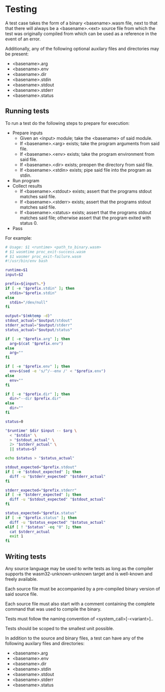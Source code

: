 # Testing

A test case takes the form of a binary \<basename\>.wasm file, next to that that there will always be a \<basename\>.\<ext\> source file from which the test was originally compiled from which can be used as a reference in the event of an error.

Additionally, any of the following optional auxilary files and directories may be present:
- \<basename\>.arg
- \<basename\>.env
- \<basename\>.dir
- \<basename\>.stdin
- \<basename\>.stdout
- \<basename\>.stderr
- \<basename\>.status

## Running tests

To run a test do the following steps to prepare for execution:

- Prepare inputs
  - Given an \<input\> module; take the \<basename\> of said module.
  - If \<basename\>.\<arg\> exists; take the program arguments from said file.
  - If \<basename\>.\<env\> exists; take the program environment from said file.
  - If \<basename\>.\<dir\> exists; preopen the directory from said file.
  - If \<basename\>.\<stdin\> exists; pipe said file into the program as stdin.
- Run program
- Collect results
  - If \<basename\>.\<stdout\> exists; assert that the programs stdout matches
    said file.
  - If \<basename\>.\<stderr\> exists; assert that the programs stdout matches
    said file.
  - If \<basename\>.\<status\> exists; assert that the programs stdout matches
    said file; otherwise assert that the program exited with status 0.
- Pass

For example:

```bash
# Usage: $1 <runtime> <path_to_binary.wasm>
# $1 wasmtime proc_exit-success.wasm
# $1 wasmer proc_exit-failure.wasm
#!/usr/bin/env bash

runtime=$1
input=$2

prefix=${input%.*}
if [ -e "$prefix.stdin" ]; then
  stdin="$prefix.stdin"
else
  stdin="/dev/null"
fi

output="$(mktemp -d)"
stdout_actual="$output/stdout"
stderr_actual="$output/stderr"
status_actual="$output/status"

if [ -e "$prefix.arg" ]; then
  arg=$(cat "$prefix.env")
else
  arg=""
fi

if [ -e "$prefix.env" ]; then
  env=$(sed -e 's/^/--env /' < "$prefix.env")
else
  env=""
fi

if [ -e "$prefix.dir" ]; then
  dir="--dir $prefix.dir"
else
  dir=""
fi

status=0

"$runtime" $dir $input -- $arg \
  < "$stdin" \
  > "$stdout_actual" \
  2> "$stderr_actual" \
  || status=$?

echo $status > "$status_actual"

stdout_expected="$prefix.stdout"
if [ -e "$stdout_expected" ]; then
  diff -u "$stderr_expected" "$stderr_actual"
fi

stderr_expected="$prefix.stderr"
if [ -e "$stderr_expected" ]; then
  diff -u "$stdout_expected" "$stdout_actual"
fi

status_expected="$prefix.status"
if [ -e "$prefix.status" ]; then
  diff -u "$status_expected" "$status_actual"
elif [ ! "$status" -eq "0" ]; then
  cat $stderr_actual
  exit 1
fi
```

## Writing tests

Any source language may be used to write tests as long as the compiler supports
the wasm32-unknown-unknown target and is well-known and freely available.

Each source file must be accompanied by a pre-compiled binary version of said
source file.

Each source file must also start with a comment containing the complete command
that was used to compile the binary.

Tests must follow the naming convention of \<system_call\>[-\<variant\>].<ext>.

Tests should be scoped to the smallest unit possible.

In addition to the source and binary files, a test can have any of the following
auxilary files and directories:
- \<basename\>.arg
- \<basename\>.env
- \<basename\>.dir
- \<basename\>.stdin
- \<basename\>.stdout
- \<basename\>.stderr
- \<basename\>.status
